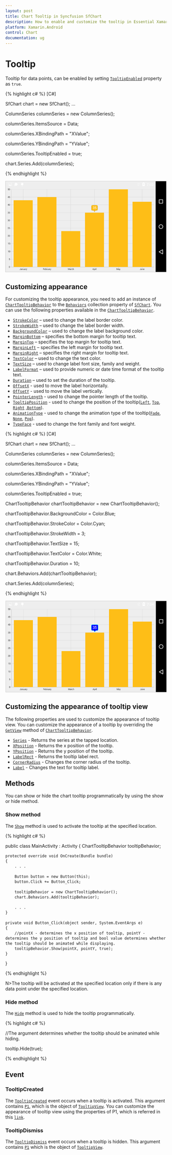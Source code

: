 ```yaml
---
layout: post
title: Chart Tooltip in Syncfusion SfChart
description: How to enable and customize the tooltip in Essential Xamarin.Android Chart
platform: Xamarin.Android
control: Chart
documentation: ug
---
```


# Tooltip

Tooltip for data points, can be enabled by setting [`TooltipEnabled`](https://help.syncfusion.com/cr/xamarin-android/Com.Syncfusion.Charts.ChartSeries.html#Com_Syncfusion_Charts_ChartSeries_TooltipEnabled) property as `true`.

{% highlight c# %} 
[C#]

SfChart chart = new SfChart();
...

ColumnSeries columnSeries = new ColumnSeries();

columnSeries.ItemsSource = Data;

columnSeries.XBindingPath = "XValue";

columnSeries.YBindingPath = "YValue";

columnSeries.TooltipEnabled = true;

chart.Series.Add(columnSeries);

{% endhighlight %}

![Tooltip support in Xamarin.Android Chart](tooltip_images/tooltip_img1.png)

## Customizing appearance

For customizing the tooltip appearance, you need to add an instance of [`ChartTooltipBehavior`](http://help.syncfusion.com/cr/xamarin-android/Com.Syncfusion.Charts.ChartTooltipBehavior.html) to the [`Behaviors`](https://help.syncfusion.com/cr/xamarin-android/Com.Syncfusion.Charts.ChartBehavior.html) collection property of [`SfChart`](http://help.syncfusion.com/cr/xamarin-android/Com.Syncfusion.Charts.SfChart.html). You can use the following properties available in the [`ChartTooltipBehavior`](https://help.syncfusion.com/cr/xamarin-android/Com.Syncfusion.Charts.ChartTooltipBehavior.html).

* [`StrokeColor`](https://help.syncfusion.com/cr/xamarin-android/Com.Syncfusion.Charts.ChartTooltipBehavior.html#Com_Syncfusion_Charts_ChartTooltipBehavior_StrokeColor) – used to change the label border color.
* [`StrokeWidth`](https://help.syncfusion.com/cr/xamarin-android/Com.Syncfusion.Charts.ChartTooltipBehavior.html#Com_Syncfusion_Charts_ChartTooltipBehavior_StrokeWidth) – used to change the label border width.
* [`BackgroundColor`](https://help.syncfusion.com/cr/xamarin-android/Com.Syncfusion.Charts.ChartTooltipBehavior.html#Com_Syncfusion_Charts_ChartTooltipBehavior_BackgroundColor) – used to change the label background color.
* [`MarginBottom`](https://help.syncfusion.com/cr/xamarin-android/Com.Syncfusion.Charts.ChartTooltipBehavior.html#Com_Syncfusion_Charts_ChartTooltipBehavior_MarginBottom) – specifies the bottom margin for tooltip text.
* [`MarginTop`](https://help.syncfusion.com/cr/xamarin-android/Com.Syncfusion.Charts.ChartTooltipBehavior.html#Com_Syncfusion_Charts_ChartTooltipBehavior_MarginTop) – specifies the top margin for tooltip text.
* [`MarginLeft`](https://help.syncfusion.com/cr/xamarin-android/Com.Syncfusion.Charts.ChartTooltipBehavior.html#Com_Syncfusion_Charts_ChartTooltipBehavior_MarginLeft) – specifies the left margin for tooltip text.
* [`MarginRight`](https://help.syncfusion.com/cr/xamarin-android/Com.Syncfusion.Charts.ChartTooltipBehavior.html#Com_Syncfusion_Charts_ChartTooltipBehavior_MarginRight) – specifies the right margin for tooltip text.
* [`TextColor`](https://help.syncfusion.com/cr/xamarin-android/Com.Syncfusion.Charts.ChartTooltipBehavior.html#Com_Syncfusion_Charts_ChartTooltipBehavior_TextColor) – used to change the text color.
* [`TextSize`](https://help.syncfusion.com/cr/xamarin-android/Com.Syncfusion.Charts.ChartTooltipBehavior.html#Com_Syncfusion_Charts_ChartTooltipBehavior_TextSize) – used to change label font size, family and weight.
* [`LabelFormat`](https://help.syncfusion.com/cr/xamarin-android/Com.Syncfusion.Charts.ChartTooltipBehavior.html#Com_Syncfusion_Charts_ChartTooltipBehavior_LabelFormat) – used to provide numeric or date time format of the tooltip text.
* [`Duration`](https://help.syncfusion.com/cr/xamarin-android/Com.Syncfusion.Charts.ChartTooltipBehavior.html#Com_Syncfusion_Charts_ChartTooltipBehavior_Duration) – used to set the duration of the tooltip.
* [`OffsetX`](https://help.syncfusion.com/cr/xamarin-android/Com.Syncfusion.Charts.ChartTooltipBehavior.html#Com_Syncfusion_Charts_ChartTooltipBehavior_OffsetX) - used to move the label horizontally.
* [`OffsetY`](https://help.syncfusion.com/cr/xamarin-android/Com.Syncfusion.Charts.ChartTooltipBehavior.html#Com_Syncfusion_Charts_ChartTooltipBehavior_OffsetY) - used to move the label vertically.
* [`PointerLength`](https://help.syncfusion.com/cr/xamarin-android/Com.Syncfusion.Charts.ChartTooltipBehavior.html#Com_Syncfusion_Charts_ChartTooltipBehavior_PointerLength) - used to change the pointer length of the tooltip.
* [`TooltipPosition`](https://help.syncfusion.com/cr/xamarin-android/Com.Syncfusion.Charts.ChartTooltipBehavior.html#Com_Syncfusion_Charts_ChartTooltipBehavior_TooltipPosition) - used to change the position of the tooltip([`Left`](https://help.syncfusion.com/cr/xamarin-android/Com.Syncfusion.Charts.ChartElementPosition.html), [`Top`](https://help.syncfusion.com/cr/xamarin-android/Com.Syncfusion.Charts.ChartElementPosition.html), [`Right`](https://help.syncfusion.com/cr/xamarin-android/Com.Syncfusion.Charts.ChartElementPosition.html) ,[`Bottom`](https://help.syncfusion.com/cr/xamarin-android/Com.Syncfusion.Charts.ChartElementPosition.html)). 
* [`AnimationType`](https://help.syncfusion.com/cr/xamarin-android/Com.Syncfusion.Charts.ChartTooltipBehavior.html#Com_Syncfusion_Charts_ChartTooltipBehavior_AnimationType) - used to change the animation type of the tooltip([`Fade`](https://help.syncfusion.com/cr/xamarin-android/Com.Syncfusion.Charts.TooltipAnimation.html), [`None`](https://help.syncfusion.com/cr/xamarin-android/Com.Syncfusion.Charts.TooltipAnimation.html), [`Pop`](https://help.syncfusion.com/cr/xamarin-android/Com.Syncfusion.Charts.TooltipAnimation.html)).
* [`TypeFace`](https://help.syncfusion.com/cr/xamarin-android/Com.Syncfusion.Charts.ChartTooltipBehavior.html#Com_Syncfusion_Charts_ChartTooltipBehavior_Typeface) - used to change the font family and font weight.

{% highlight c# %} 
[C#]

SfChart chart = new SfChart();
...

ColumnSeries columnSeries = new ColumnSeries();

columnSeries.ItemsSource = Data;

columnSeries.XBindingPath = "XValue";

columnSeries.YBindingPath = "YValue";

columnSeries.TooltipEnabled = true;

ChartTooltipBehavior chartTooltipBehavior = new ChartTooltipBehavior();

chartTooltipBehavior.BackgroundColor = Color.Blue;

chartTooltipBehavior.StrokeColor = Color.Cyan;

chartTooltipBehavior.StrokeWidth = 3;

chartTooltipBehavior.TextSize = 15;

chartTooltipBehavior.TextColor = Color.White;

chartTooltipBehavior.Duration = 10;

chart.Behaviors.Add(chartTooltipBehavior);

chart.Series.Add(columnSeries);

{% endhighlight %}

![Customizing the appearance of tooltip in Xamarin.Android Chart](tooltip_images/tooltip_img2.png)

## Customizing the appearance of tooltip view 

The following properties are used to customize the appearance of tooltip view. You can customize the appearance of a tooltip by overriding the [`GetView`](https://help.syncfusion.com/cr/xamarin-android/Com.Syncfusion.Charts.ChartTooltipBehavior.html#Com_Syncfusion_Charts_ChartTooltipBehavior_GetView_Com_Syncfusion_Charts_TooltipView_) method of [`ChartTooltipBehavior`](https://help.syncfusion.com/cr/xamarin-android/Com.Syncfusion.Charts.ChartTooltipBehavior.html). 

* [`Series`](https://help.syncfusion.com/cr/xamarin-android/Com.Syncfusion.Charts.TooltipView.html#Com_Syncfusion_Charts_TooltipView_Series) - Returns the series at the tapped location.
* [`XPosition`](https://help.syncfusion.com/cr/xamarin-android/Com.Syncfusion.Charts.TooltipView.html#Com_Syncfusion_Charts_TooltipView_XPosition) - Returns the x position of the tooltip.
* [`YPosition`](https://help.syncfusion.com/cr/xamarin-android/Com.Syncfusion.Charts.TooltipView.html#Com_Syncfusion_Charts_TooltipView_YPosition) - Returns the y position of the tooltip.
* [`LabelRect`](https://help.syncfusion.com/cr/xamarin-android/Com.Syncfusion.Charts.TooltipView.html#Com_Syncfusion_Charts_TooltipView_LabelRect) - Returns the tooltip label rect.
* [`CornerRadius`](https://help.syncfusion.com/cr/xamarin-android/Com.Syncfusion.Charts.TooltipView.html#Com_Syncfusion_Charts_TooltipView_CornerRadius) - Changes the corner radius of the tooltip. 
* [`Label`](https://help.syncfusion.com/cr/xamarin-android/Com.Syncfusion.Charts.TooltipView.html#Com_Syncfusion_Charts_TooltipView_Label) - Changes the text for tooltip label.

## Methods

You can show or hide the chart tooltip programmatically by using the show or hide method. 

### Show method

The  [`Show`](https://help.syncfusion.com/cr/xamarin-android/Com.Syncfusion.Charts.ChartTooltipBehavior.html#Com_Syncfusion_Charts_ChartTooltipBehavior_Show_System_Single_System_Single_System_Boolean_) method is used to activate the tooltip at the specified location.

{% highlight c# %}

public class MainActivity : Activity
{
    ChartTooltipBehavior tooltipBehavior;
		
    protected override void OnCreate(Bundle bundle)
    {
        . . .          

        Button button = new Button(this);
        button.Click += Button_Click;

        tooltipBehavior = new ChartTooltipBehavior();
        chart.Behaviors.Add(tooltipBehavior);

        . . .
    }

    private void Button_Click(object sender, System.EventArgs e)
    {
	    //pointX - determines the x position of tooltip, pointY - determines the y position of tooltip and bool value determines whether the tooltip should be animated while displaying.
        tooltipBehavior.Show(pointX, pointY, true);
    }
}
	
{% endhighlight %}


N>The tooltip will be activated at the specified location only if there is any data point under the specified location.

### Hide method

The  [`Hide`](https://help.syncfusion.com/cr/xamarin-android/Com.Syncfusion.Charts.ChartTooltipBehavior.html#Com_Syncfusion_Charts_ChartTooltipBehavior_Hide_System_Boolean_)  method is used to hide the tooltip programmatically.

{% highlight c# %}

//The argument determines whether the tooltip should be animated while hiding.

tooltip.Hide(true);

{% endhighlight %}

## Event

### TooltipCreated

The [`TooltipCreated`](https://help.syncfusion.com/cr/xamarin-android/Com.Syncfusion.Charts.SfChart.html) event occurs when a tooltip is activated. This argument contains [`P1`](https://help.syncfusion.com/cr/xamarin-android/Com.Syncfusion.Charts.SfChart.TooltipCreatedEventArgs.html#Com_Syncfusion_Charts_SfChart_TooltipCreatedEventArgs_P1), which is the object of [`TooltipView`](https://help.syncfusion.com/cr/xamarin-android/Com.Syncfusion.Charts.TooltipView.html). You can customize the appearance of tooltip view using the properties of P1, which is referred in this [`link`](https://help.syncfusion.com/xamarin-android/sfchart/tooltip#customizing-the-appearance-of-tooltip-view). 
 
### TooltipDismiss

The [`TooltipDismiss`](https://help.syncfusion.com/cr/xamarin-android/Com.Syncfusion.Charts.SfChart.html) event occurs when  a tooltip is hidden. This argument contains [`P1`](https://help.syncfusion.com/cr/xamarin-android/Com.Syncfusion.Charts.SfChart.TooltipDismissEventArgs.html#Com_Syncfusion_Charts_SfChart_TooltipDismissEventArgs_P1) which is the object of [`TooltipView`](https://help.syncfusion.com/cr/xamarin-android/Com.Syncfusion.Charts.TooltipView.html).
